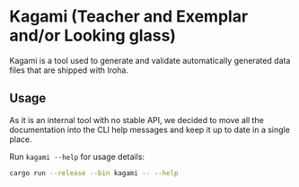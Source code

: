 # Kagami (Teacher and Exemplar and/or Looking glass)

Kagami is a tool used to generate and validate automatically generated data files that are shipped with Iroha.

## Usage

As it is an internal tool with no stable API, we decided to move all the documentation into the CLI help messages and keep it up to date in a single place.

Run `kagami --help` for usage details:

```bash
cargo run --release --bin kagami -- --help
```
